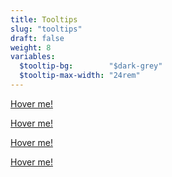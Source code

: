 ```yaml
---
title: Tooltips
slug: "tooltips"
draft: false
weight: 8
variables:
  $tooltip-bg:        "$dark-grey"
  $tooltip-max-width: "24rem"
---
```


<a href="#" data-tooltip="Tooltip!" class="tooltip tooltip">Hover me!</a>

<a href="#" data-tooltip="Tooltip!" class="tooltip tooltip--right">Hover me!</a>

<a href="#" data-tooltip="Tooltip!" class="tooltip tooltip--left">Hover me!</a>

<a href="#" data-tooltip="Tooltip!" class="tooltip tooltip--bottom tooltip">Hover me!</a>
